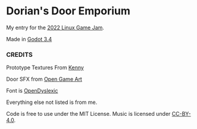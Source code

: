 # Dorian's Door Emporium

My entry for the [2022 Linux Game Jam](https://itch.io/jam/linux-game-jam-2022/results).

Made in [Godot 3.4](https://godotengine.org/)

### CREDITS

Prototype Textures From [Kenny](https://kenney.nl/assets/prototype-textures)

Door SFX from [Open Game Art](https://opengameart.org/content/platformer-sounds-terminal-interaction-door-shots-bang-and-footsteps)

Font is [OpenDyslexic](https://opendyslexic.org/)

Everything else not listed is from me.

Code is free to use under the MIT License. Music is licensed under [CC-BY-4.0](https://creativecommons.org/licenses/by/4.0/).
